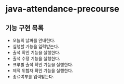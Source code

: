 # java-attendance-precourse

## 기능 구현 목록

- 오늘의 날짜를 안내한다.
- 실행할 기능을 입력받는다.
- 출석 확인 기능을 실행한다.
- 출석 수정 기능을 실행한다.
- 크루별 출석 확인 기능을 실행한다.
- 제적 위험자 확인 기능을 실행한다.
- 종료여부를 입력받는다. 